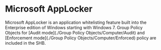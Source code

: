# Microsoft AppLocker

Microsoft AppLocker is an application whitelisting feature built into the Enterprise edition of Windows starting with Windows 7. Group Policy Objects for [Audit mode](./Group Policy Objects/Computer/Audit) and [Enforcement mode](./Group Policy Objects/Computer/Enforced) policy are included in the SHB.